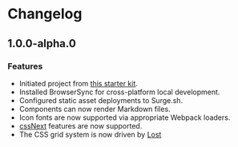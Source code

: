 Changelog
=========

1.0.0-alpha.0
-------------

### Features
* Initiated project from [this starter kit](https://github.com/davezuko/react-redux-starter-kit).
* Installed BrowserSync for cross-platform local development.
* Configured static asset deployments to Surge.sh.
* Components can now render Markdown files.
* Icon fonts are now supported via appropriate Webpack loaders.
* [cssNext](http://cssnext.io/) features are now supported.
* The CSS grid system is now driven by [Lost](https://github.com/peterramsing/lost)
